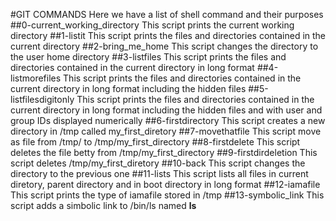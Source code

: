 #GIT COMMANDS
Here we have a list of shell command and their purposes
##0-current_working_directory
This script prints the current working directory
##1-listit
This script prints the files and directories contained in the current directory
##2-bring_me_home
This script changes the directory to the user home directory
##3-listfiles
This script prints the files and directories contained in the current directory in long format
##4-listmorefiles
This script prints the files and directories contained in the current directory in long format including the hidden files
##5-listfilesdigitonly
This script prints the files and directories contained in the current directory in long format including the hidden files and with user and group IDs displayed numerically
##6-firstdirectory
This script creates a new directory in /tmp called my_first_diretory
##7-movethatfile
This script move as file from /tmp/ to /tmp/my_first_directory
##8-firstdelete
This script deletes the file betty from /tmp/my_first_directory
##9-firstdirdeletion
This script deletes /tmp/my_first_diretory
##10-back
This script changes the directory to the previous one
##11-lists
This script lists all files in current diretory, parent directory and in boot directory in long format
##12-iamafile
This script prints the type of iamafile stored in /tmp
##13-symbolic_link
This script adds a simbolic link to /bin/ls named __ls__ 
